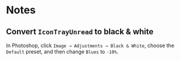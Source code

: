 # Notes

## Convert `IconTrayUnread` to black & white

In Photoshop, click `Image → Adjustments → Black & White`, choose the `Default` preset, and then change `Blues` to `-10%`.
